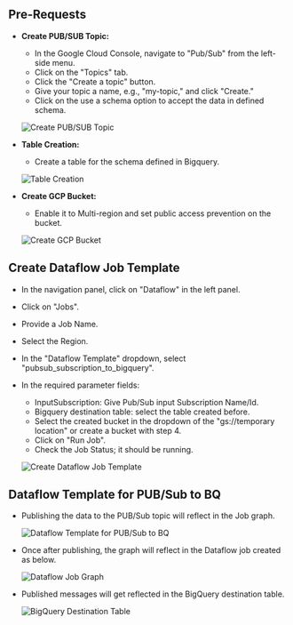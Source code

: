 ## Pre-Requests
- **Create PUB/SUB Topic:**
  * In the Google Cloud Console, navigate to "Pub/Sub" from the left-side menu.
  * Click on the "Topics" tab.
  * Click the "Create a topic" button.
  * Give your topic a name, e.g., "my-topic," and click "Create."
  * Click on the use a schema option to accept the data in defined schema.
  
  ![Create PUB/SUB Topic](https://github.com/TSowbaranika/BQGCPAtlas/assets/109083730/7e092f7d-178a-4da6-b8ff-39c82d033cc7)

- **Table Creation:**
  * Create a table for the schema defined in Bigquery.
  
  ![Table Creation](https://github.com/TSowbaranika/BQGCPAtlas/assets/109083730/3abc3b11-f1a6-4fd0-8ebb-9a57c84422eb)

- **Create GCP Bucket:**
  * Enable it to Multi-region and set public access prevention on the bucket.
  
  ![Create GCP Bucket](https://github.com/TSowbaranika/BQGCPAtlas/assets/109083730/51dc1308-918e-4906-9253-ae53f8ff2083)
  
## Create Dataflow Job Template
- In the navigation panel, click on "Dataflow" in the left panel.
- Click on "Jobs".
- Provide a Job Name.
- Select the Region.
- In the "Dataflow Template" dropdown, select "pubsub_subscription_to_bigquery".
- In the required parameter fields:
  * InputSubscription: Give Pub/Sub input Subscription Name/Id.
  * Bigquery destination table: select the table created before.
  * Select the created bucket in the dropdown of the "gs://temporary location" or create a bucket with step 4.
  * Click on "Run Job".
  * Check the Job Status; it should be running.
  
  ![Create Dataflow Job Template](https://github.com/TSowbaranika/BQGCPAtlas/assets/109083730/57aa94d1-f40a-40a3-8586-f0df25df965d)

## Dataflow Template for PUB/Sub to BQ
- Publishing the data to the PUB/Sub topic will reflect in the Job graph.
  
  ![Dataflow Template for PUB/Sub to BQ](https://github.com/TSowbaranika/BQGCPAtlas/assets/109083730/4bcc49a0-525c-4280-b0c7-b4b61066242e)

- Once after publishing, the graph will reflect in the Dataflow job created as below.
  
  ![Dataflow Job Graph](https://github.com/TSowbaranika/BQGCPAtlas/assets/109083730/96880d32-6f05-408f-b736-8796f8c1dddf)

- Published messages will get reflected in the BigQuery destination table.
  
  ![BigQuery Destination Table](https://github.com/TSowbaranika/BQGCPAtlas/assets/109083730/0365fdc3-3dc1-4830-82e5-9b88d91de613)
